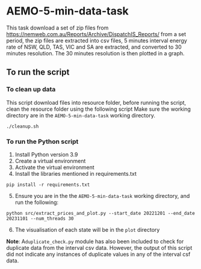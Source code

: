 # AEMO-5-min-data-task
This task download a set of zip files from https://nemweb.com.au/Reports/Archive/DispatchIS_Reports/
from a set period, the zip files are extracted into csv files, 5 minutes interval energy rate of NSW, 
QLD, TAS, VIC and SA are extracted, and converted to 30 minutes resolution. The 30 minutes resolution 
is then plotted in a graph.

## To run the script

### To clean up data
This script download files into resource folder, before running the script, clean the resource folder using the following script
Make sure the working directory are in the `AEMO-5-min-data-task` working directory.

```
./cleanup.sh
```

### To run the Python script
1. Install Python version 3.9
2. Create a virtual environment
3. Activate the virtual environment
4. Install the libraries mentioned in requirements.txt

```
pip install -r requirements.txt
```
5. Ensure you are in the the `AEMO-5-min-data-task` working directory, and run the following:

```
python src/extract_prices_and_plot.py --start_date 20221201 --end_date 20231101 --num_threads 30
```
6. The visualisation of each state will be in the `plot` directory

**Note**: A`duplicate_check.py` module has also been included to check for duplicate data from 
the interval csv data. However, the output of this script did not indicate any instances of 
duplicate values in any of the interval csf data.
